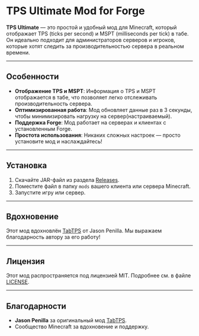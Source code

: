 # TPS Ultimate Mod for Forge

**TPS Ultimate** — это простой и удобный мод для Minecraft, который отображает TPS (ticks per second) и MSPT (milliseconds per tick) в табе. Он идеально подходит для администраторов серверов и игроков, которые хотят следить за производительностью сервера в реальном времени.

---

## Особенности
- **Отображение TPS и MSPT**: Информация о TPS и MSPT отображается в табе, что позволяет легко отслеживать производительность сервера.
- **Оптимизированная работа**: Мод обновляет данные раз в 3 секунды, чтобы минимизировать нагрузку на сервер(настраиваемый).
- **Поддержка Forge**: Мод работает на серверах и клиентах с установленным Forge.
- **Простота использования**: Никаких сложных настроек — просто установите мод и наслаждайтесь!

---

## Установка
1. Скачайте JAR-файл из раздела [Releases](https://github.com/TpsUltimate/releases).
2. Поместите файл в папку `mods` вашего клиента или сервера Minecraft.
3. Запустите игру или сервер.

---

## Вдохновение
Этот мод вдохновлён [TabTPS](https://github.com/jpenilla/TabTPS) от Jason Penilla. Мы выражаем благодарность автору за его работу!

---

## Лицензия
Этот мод распространяется под лицензией MIT. Подробнее см. в файле [LICENSE](LICENSE).

---

## Благодарности
- **Jason Penilla** за оригинальный мод [TabTPS](https://github.com/jpenilla/TabTPS).
- Сообщество Minecraft за вдохновение и поддержку.


